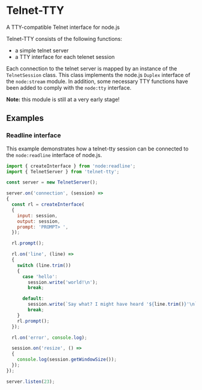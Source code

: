 # Telnet-TTY

A TTY-compatible Telnet interface for node.js

Telnet-TTY consists of the following functions:
* a simple telnet server
* a TTY interface for each telenet session

Each connection to the telnet server is mapped by an instance of the `TelnetSession` class. This class implements the node.js `Duplex` interface of the `node:stream` module. In addition, some necessary TTY functions have been added to comply with the `node:tty` interface.

**Note:** this module is still at a very early stage!

## Examples

### Readline interface

This example demonstrates how a telnet-tty session can be connected to the `node:readline` interface of node.js.

```js
import { createInterface } from 'node:readline';
import { TelnetServer } from 'telnet-tty';

const server = new TelnetServer();

server.on('connection', (session) =>
{
  const rl = createInterface(
  {
    input: session,
    output: session,
    prompt: 'PROMPT> ',
  });

  rl.prompt();

  rl.on('line', (line) =>
  {
    switch (line.trim())
    {
      case 'hello':
        session.write('world!\n');
        break;

      default:
        session.write(`Say what? I might have heard '${line.trim()}'\n`);
        break;
    }
    rl.prompt();
  });

  rl.on('error', console.log);

  session.on('resize', () =>
  {
    console.log(session.getWindowSize());
  });
});

server.listen(23);
```
